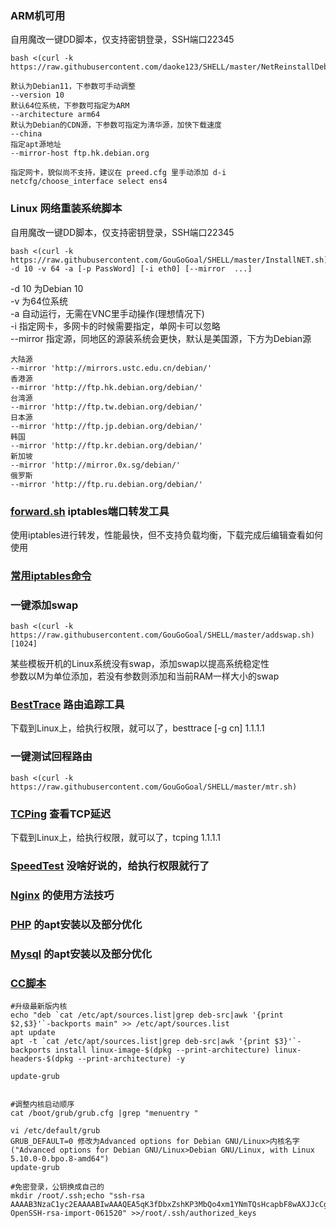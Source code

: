 ### ARM机可用
自用魔改一键DD脚本，仅支持密钥登录，SSH端口22345<br>
```
bash <(curl -k https://raw.githubusercontent.com/daoke123/SHELL/master/NetReinstallDebian.sh) 

默认为Debian11，下参数可手动调整
--version 10
默认64位系统，下参数可指定为ARM
--architecture arm64
默认为Debian的CDN源，下参数可指定为清华源，加快下载速度
--china
指定apt源地址
--mirror-host ftp.hk.debian.org

指定网卡，貌似尚不支持，建议在 preed.cfg 里手动添加 d-i netcfg/choose_interface select ens4
```

### Linux 网络重装系统脚本
自用魔改一键DD脚本，仅支持密钥登录，SSH端口22345<br>
```
bash <(curl -k https://raw.githubusercontent.com/GouGoGoal/SHELL/master/InstallNET.sh) -d 10 -v 64 -a [-p PassWord] [-i eth0] [--mirror  ...]
```
-d 10 为Debian 10<br>
-v 为64位系统<br>
-a 自动运行，无需在VNC里手动操作(理想情况下)<br>
-i 指定网卡，多网卡的时候需要指定，单网卡可以忽略<br>
--mirror 指定源，同地区的源装系统会更快，默认是美国源，下方为Debian源<br>
```
大陆源
--mirror 'http://mirrors.ustc.edu.cn/debian/'
香港源
--mirror 'http://ftp.hk.debian.org/debian/'
台湾源
--mirror 'http://ftp.tw.debian.org/debian/'
日本源
--mirror 'http://ftp.jp.debian.org/debian/'
韩国
--mirror 'http://ftp.kr.debian.org/debian/'
新加坡
--mirror 'http://mirror.0x.sg/debian/'
俄罗斯
--mirror 'http://ftp.ru.debian.org/debian/'
```
### [forward.sh](https://raw.githubusercontent.com/GouGoGoal/SHELL/master/forward.sh) iptables端口转发工具
使用iptables进行转发，性能最快，但不支持负载均衡，下载完成后编辑查看如何使用<br>
### [常用iptables命令](iptables.md)  

### 一键添加swap
```
bash <(curl -k https://raw.githubusercontent.com/GouGoGoal/SHELL/master/addswap.sh) [1024]
```
某些模板开机的Linux系统没有swap，添加swap以提高系统稳定性<br>
参数以M为单位添加，若没有参数则添加和当前RAM一样大小的swap<br>
### [BestTrace](https://raw.githubusercontent.com/GouGoGoal/SHELL/master/besttrace) 路由追踪工具
下载到Linux上，给执行权限，就可以了，besttrace [-g cn] 1.1.1.1<br>
### 一键测试回程路由
```
bash <(curl -k https://raw.githubusercontent.com/GouGoGoal/SHELL/master/mtr.sh)
```
### [TCPing](https://raw.githubusercontent.com/GouGoGoal/SHELL/master/tcping) 查看TCP延迟
下载到Linux上，给执行权限，就可以了，tcping 1.1.1.1<br>
### [SpeedTest](https://raw.githubusercontent.com/GouGoGoal/SHELL/master/speedtest) 没啥好说的，给执行权限就行了
### [Nginx](https://github.com/GouGoGoal/SHELL/tree/master/Nginx) 的使用方法技巧
### [PHP](https://github.com/GouGoGoal/SHELL/tree/master/PHP) 的apt安装以及部分优化
### [Mysql](https://github.com/GouGoGoal/SHELL/tree/master/Mysql) 的apt安装以及部分优化
### [CC脚本](https://github.com/GouGoGoal/SHELL/raw/master/cc.py) 
```
#升级最新版内核
echo "deb `cat /etc/apt/sources.list|grep deb-src|awk '{print $2,$3}'`-backports main" >> /etc/apt/sources.list
apt update
apt -t `cat /etc/apt/sources.list|grep deb-src|awk '{print $3}'`-backports install linux-image-$(dpkg --print-architecture) linux-headers-$(dpkg --print-architecture) -y 

update-grub


#调整内核启动顺序
cat /boot/grub/grub.cfg |grep "menuentry "

vi /etc/default/grub
GRUB_DEFAULT=0 修改为Advanced options for Debian GNU/Linux>内核名字 ("Advanced options for Debian GNU/Linux>Debian GNU/Linux, with Linux 5.10.0-0.bpo.8-amd64")
update-grub
```

```
#免密登录，公钥换成自己的
mkdir /root/.ssh;echo "ssh-rsa AAAAB3NzaC1yc2EAAAABIwAAAQEA5qK3fDbxZshKP3MbQo4xm1YNmTQsHcapbF8wAXJJcCgxtzujH9QuFCeQzsQ3QET2qZgG1k0GfTV6slRdrJJeI8fdwFgRc28JEhXh4rGx8MUdotJh8eVAnygWATBtet2Au5gpn3s3s44XqgnWXY+bRGJ6WoB58/3fjPG1YZIR5wh9knNxRt/9VO8YCTBqQP3z5hdPuNldx3jgIuFNhcI1qBVnQZ2czC2Zv8sHDDuiuNoaomKsg7LgbhKPnvRfEGb+yZaU/KKwbEJwbFcZkT7QiW90OhYVKT2+K8xEsUpR4ocH+SxgvFrpyKAXkSqF/Wwe32baAlzrNwucLdsS+jBk3w== OpenSSH-rsa-import-061520" >>/root/.ssh/authorized_keys

```


